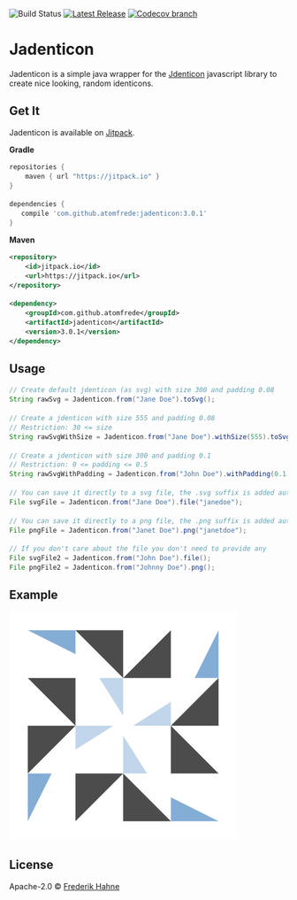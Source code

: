 ![Build Status](https://github.com/atomfrede/jadenticon/actions/workflows/gradle-build.yml/badge.svg)
[![Latest Release](https://jitpack.io/v/atomfrede/jadenticon.svg?style=flat-square)](https://jitpack.io/#atomfrede/jadenticon)
[![Codecov branch](https://img.shields.io/codecov/c/github/atomfrede/jadenticon/master.svg?style=flat-square)](https://codecov.io/github/atomfrede/jadenticon?branch=master)

# Jadenticon

Jadenticon is a simple java wrapper for the [Jdenticon](https://jdenticon.com/) javascript library to create nice looking, random identicons.

## Get It

Jadenticon is available on [Jitpack](https://jitpack.io/).

**Gradle**

```groovy
repositories {
    maven { url "https://jitpack.io" }
}

dependencies {
   compile 'com.github.atomfrede:jadenticon:3.0.1'
}
```

**Maven**

```xml
<repository>
    <id>jitpack.io</id>
    <url>https://jitpack.io</url>
</repository>

<dependency>
    <groupId>com.github.atomfrede</groupId>
    <artifactId>jadenticon</artifactId>
    <version>3.0.1</version>
</dependency>
```

## Usage

```java
// Create default jdenticon (as svg) with size 300 and padding 0.08
String rawSvg = Jadenticon.from("Jane Doe").toSvg();

// Create a jdenticon with size 555 and padding 0.08
// Restriction: 30 <= size
String rawSvgWithSize = Jadenticon.from("Jane Doe").withSize(555).toSvg();

// Create a jdenticon with size 300 and padding 0.1
// Restriction: 0 <= padding <= 0.5
String rawSvgWithPadding = Jadenticon.from("John Doe").withPadding(0.1);

// You can save it directly to a svg file, the .svg suffix is added automatically
File svgFile = Jadenticon.from("Jane Doe").file("janedoe");

// You can save it directly to a png file, the .png suffix is added automatically
File pngFile = Jadenticon.from("Janet Doe").png("janetdoe");

// If you don't care about the file you don't need to provide any
File svgFile2 = Jadenticon.from("John Doe").file();
File pngFile2 = Jadenticon.from("Johnny Doe").png();

```

## Example

![example jdenticon][example]

[example]: https://github.com/atomfrede/jadenticon/raw/master/example.png "Sample identicon"

## License

Apache-2.0 © [Frederik Hahne](http://atomfrede.github.io/shiny-adventure/)
